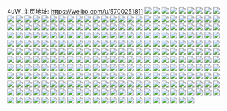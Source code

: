 4uW_主页地址: https://weibo.com/u/5700251811 
![](https://wx4.sinaimg.cn/mw2000/006dLFTlly1h9f46weppxj32bz28uqv5.jpg) 
![](https://wx4.sinaimg.cn/mw2000/006dLFTlly1h995vhgxd7j32c02huqv6.jpg) 
![](https://wx4.sinaimg.cn/mw2000/006dLFTlly1h9244srhgsj32842yue81.jpg) 
![](https://wx4.sinaimg.cn/mw2000/006dLFTlly1h90z9ioqlnj31yq1flx36.jpg) 
![](https://wx4.sinaimg.cn/mw2000/006dLFTlly1h8tz2s7x64j32c0340qv6.jpg) 
![](https://wx4.sinaimg.cn/mw2000/006dLFTlly1h8tyioko7xj30wr0wdqf3.jpg) 
![](https://wx4.sinaimg.cn/mw2000/006dLFTlly1h8tz2osi75j30wr0zcdtb.jpg) 
![](https://wx4.sinaimg.cn/mw2000/006dLFTlly1h8tz2srt8wj31l11luaug.jpg) 
![](https://wx4.sinaimg.cn/mw2000/006dLFTlly1h8jwk094x1j32c0340ty8.jpg) 
![](https://wx4.sinaimg.cn/mw2000/006dLFTlly1h8jwk1bmubj32c035bqv6.jpg) 
![](https://wx4.sinaimg.cn/mw2000/006dLFTlly1h8gic18oc8j32c0340hdu.jpg) 
![](https://wx4.sinaimg.cn/mw2000/006dLFTlly1h81bgv3ub6j32c0340b2a.jpg) 
![](https://wx4.sinaimg.cn/mw2000/006dLFTlly1h81bgu8mvqj32c0340hdu.jpg) 
![](https://wx4.sinaimg.cn/mw2000/006dLFTlly1h7yssubnp0j32c02omkjm.jpg) 
![](https://wx4.sinaimg.cn/mw2000/006dLFTlly1h7yssuw3sij30vm0u0tel.jpg) 
![](https://wx4.sinaimg.cn/mw2000/006dLFTlly1h7yssvehiaj31jo1i81e4.jpg) 
![](https://wx4.sinaimg.cn/mw2000/006dLFTlly1h7udbmvcb2j32c0340e81.jpg) 
![](https://wx4.sinaimg.cn/mw2000/006dLFTlly1h7plnztjysj32c02ejhdt.jpg) 
![](https://wx4.sinaimg.cn/mw2000/006dLFTlly1h7plq2r4pyj320m2kq4qp.jpg) 
![](https://wx4.sinaimg.cn/mw2000/006dLFTlly1h7plnvrfwej30y50u0ap7.jpg) 
![](https://wx4.sinaimg.cn/mw2000/006dLFTlly1h7o7q3vxdbj30wr0prn4y.jpg) 
![](https://wx4.sinaimg.cn/mw2000/006dLFTlly1h7o7ifzok8j30zj10cqot.jpg) 
![](https://wx4.sinaimg.cn/mw2000/006dLFTlly1h7o7q3eu3uj30wr0px7am.jpg) 
![](https://wx4.sinaimg.cn/mw2000/006dLFTlly1h7hguxzcozj31241etqml.jpg) 
![](https://wx4.sinaimg.cn/mw2000/006dLFTlly1h7hguwdbyfj328k2zf1l0.jpg) 
![](https://wx4.sinaimg.cn/mw2000/006dLFTlly1h7hguxihejj30wr17316s.jpg) 
![](https://wx4.sinaimg.cn/mw2000/006dLFTlly1h7hgv0r8zlj32c0340e85.jpg) 
![](https://wx4.sinaimg.cn/mw2000/006dLFTlly1h7cqpefwwnj32801o0qv6.jpg) 
![](https://wx4.sinaimg.cn/mw2000/006dLFTlly1h7cqpjyc0hj32801o0e5i.jpg) 
![](https://wx4.sinaimg.cn/mw2000/006dLFTlly1h77b1vqhyoj32c0211e81.jpg) 
![](https://wx4.sinaimg.cn/mw2000/006dLFTlly1h6u9awmed6j32c02pz1ky.jpg) 
![](https://wx4.sinaimg.cn/mw2000/006dLFTlly1h6u9ayehfpj322q2bw1ky.jpg) 
![](https://wx4.sinaimg.cn/mw2000/006dLFTlly1h6u9axhsh2j32c0340u0x.jpg) 
![](https://wx4.sinaimg.cn/mw2000/006dLFTlly1h6u9az2iakj32c01la4qp.jpg) 
![](https://wx4.sinaimg.cn/mw2000/006dLFTlly1h6u9avedh9j32c03407wi.jpg) 
![](https://wx4.sinaimg.cn/mw2000/006dLFTlly1h6u9b03bjwj32c020i4qq.jpg) 
![](https://wx4.sinaimg.cn/mw2000/006dLFTlly1h6rwvogwi6j32c03404qq.jpg) 
![](https://wx4.sinaimg.cn/mw2000/006dLFTlly1h6rwvkfij1j32802ypkjm.jpg) 
![](https://wx4.sinaimg.cn/mw2000/006dLFTlly1h6rwvn097yj32c0340e82.jpg) 
![](https://wx4.sinaimg.cn/mw2000/006dLFTlly1h6rwvgskcbj32c02ty4qr.jpg) 
![](https://wx4.sinaimg.cn/mw2000/006dLFTlly1h6rwvnjs8gj31gb1tpnjz.jpg) 
![](https://wx4.sinaimg.cn/mw2000/006dLFTlly1h6rwvlxd4cj32c033zu0z.jpg) 
![](https://wx4.sinaimg.cn/mw2000/006dLFTlly1h6rwvu8hd4j30sg510qv6.jpg) 
![](https://wx4.sinaimg.cn/mw2000/006dLFTlly1h6hp7jqpaoj32801o04ph.jpg) 
![](https://wx4.sinaimg.cn/mw2000/006dLFTlly1h6hp7gq39sj32801o0qv6.jpg) 
![](https://wx4.sinaimg.cn/mw2000/006dLFTlly1h6axrts608j316o1kw7jn.jpg) 
![](https://wx4.sinaimg.cn/mw2000/006dLFTlly1h6axrrmfexj316o1kwtpv.jpg) 
![](https://wx4.sinaimg.cn/mw2000/006dLFTlly1h6axrv1uo9j31601kwgzd.jpg) 
![](https://wx4.sinaimg.cn/mw2000/006dLFTlly1h6axsenw8qj316h19g146.jpg) 
![](https://wx4.sinaimg.cn/mw2000/006dLFTlly1h6axrulcwij31581iz178.jpg) 
![](https://wx4.sinaimg.cn/mw2000/006dLFTlly1h6axrs0qjij316f1kwh2x.jpg) 
![](https://wx4.sinaimg.cn/mw2000/006dLFTlly1h6axrr61rsj315t1kw19q.jpg) 
![](https://wx4.sinaimg.cn/mw2000/006dLFTlly1h6axrqreqzj316o18qnc4.jpg) 
![](https://wx4.sinaimg.cn/mw2000/006dLFTlly1h6axru7e86j314p1iah0f.jpg) 
![](https://wx4.sinaimg.cn/mw2000/006dLFTlly1h5sa924kakj32c0340e84.jpg) 
![](https://wx4.sinaimg.cn/mw2000/006dLFTlly1h5q5ydlponj32c0340qv6.jpg) 
![](https://wx4.sinaimg.cn/mw2000/006dLFTlly1h5q5yfxnhej32c0340e82.jpg) 
![](https://wx4.sinaimg.cn/mw2000/006dLFTlly1h5q5yj2blyj32c0340kjn.jpg) 
![](https://wx4.sinaimg.cn/mw2000/006dLFTlly1h5q5ylxroxj32c0340kjn.jpg) 
![](https://wx4.sinaimg.cn/mw2000/006dLFTlly1h5p77764iqj30n00fswj1.jpg) 
![](https://wx4.sinaimg.cn/mw2000/006dLFTlly1h5fhgmk8lqj32c03404qq.jpg) 
![](https://wx4.sinaimg.cn/mw2000/006dLFTlly1h5ekh5nvzsj32c0340qv6.jpg) 
![](https://wx4.sinaimg.cn/mw2000/006dLFTlly1h5ekh3vbwbj323o2swhdu.jpg) 
![](https://wx4.sinaimg.cn/mw2000/006dLFTlly1h5e4hh39vlj31o02804qq.jpg) 
![](https://wx4.sinaimg.cn/mw2000/006dLFTlly1h5e4h2ojq4j32c0340b2b.jpg) 
![](https://wx4.sinaimg.cn/mw2000/006dLFTlly1h5e4h6h4nwj31o02804qq.jpg) 
![](https://wx4.sinaimg.cn/mw2000/006dLFTlly1h5e4hatfhoj31o0280e82.jpg) 
![](https://wx4.sinaimg.cn/mw2000/006dLFTlly1h5e4hicvzzj31sc2dskjl.jpg) 
![](https://wx4.sinaimg.cn/mw2000/006dLFTlly1h5e4he3b1pj31o0280x6p.jpg) 
![](https://wx4.sinaimg.cn/mw2000/006dLFTlly1h5e4hjrddwj32742jyhdt.jpg) 
![](https://wx4.sinaimg.cn/mw2000/006dLFTlly1h5dlfjt0guj32c0340npf.jpg) 
![](https://wx4.sinaimg.cn/mw2000/006dLFTlly1h5dlen0h60j32c02ovb2a.jpg) 
![](https://wx4.sinaimg.cn/mw2000/006dLFTlly1h55aobana3j32ra2a97wi.jpg) 
![](https://wx4.sinaimg.cn/mw2000/006dLFTlly1h55aocdqgsj32zl28f4qq.jpg) 
![](https://wx4.sinaimg.cn/mw2000/006dLFTlly1h4tc9yrf77j32c03404qs.jpg) 
![](https://wx4.sinaimg.cn/mw2000/006dLFTlly1h4r0a93p4cj32c0340x6q.jpg) 
![](https://wx4.sinaimg.cn/mw2000/006dLFTlly1h4r0a7l9coj32q826ge83.jpg) 
![](https://wx4.sinaimg.cn/mw2000/006dLFTlly1h4b2g707cnj31z31hbb29.jpg) 
![](https://wx4.sinaimg.cn/mw2000/006dLFTlly1h4a65csvbzj32c03407wi.jpg) 
![](https://wx4.sinaimg.cn/mw2000/006dLFTlly1h4a65k5sm5j32c0340u0y.jpg) 
![](https://wx4.sinaimg.cn/mw2000/006dLFTlly1h47s2o3t64j31lk1onnpd.jpg) 
![](https://wx4.sinaimg.cn/mw2000/006dLFTlly1h44bcy56ygj30sg1vkwxf.jpg) 
![](https://wx4.sinaimg.cn/mw2000/006dLFTlly1h41sgy14mpj30n00yttg6.jpg) 
![](https://wx4.sinaimg.cn/mw2000/006dLFTlly1h41shnmfo7j30n00yb7bd.jpg) 
![](https://wx4.sinaimg.cn/mw2000/006dLFTlly1h41sgwap0ij30n014q12g.jpg) 
![](https://wx4.sinaimg.cn/mw2000/006dLFTlly1h41sgzg2ayj32c0340hdu.jpg) 
![](https://wx4.sinaimg.cn/mw2000/006dLFTlly1h3o1jonawxj30sg0fv79p.jpg) 
![](https://wx4.sinaimg.cn/mw2000/006dLFTlly1h3iyya2cmvj30n00cvdkf.jpg) 
![](https://wx4.sinaimg.cn/mw2000/006dLFTlly1h3ehatzbo2j32c0340qv6.jpg) 
![](https://wx4.sinaimg.cn/mw2000/006dLFTlly1h3ehay8j2hj32c0340qv6.jpg) 
![](https://wx4.sinaimg.cn/mw2000/006dLFTlly1h3ehavyhw2j32c0340b2a.jpg) 
![](https://wx4.sinaimg.cn/mw2000/006dLFTlly1h3ehctm8rjj32c0340e82.jpg) 
![](https://wx4.sinaimg.cn/mw2000/006dLFTlly1h3ehawvz9vj32c0340hdu.jpg) 
![](https://wx4.sinaimg.cn/mw2000/006dLFTlly1h38mk7g64aj32c0340u0y.jpg) 
![](https://wx4.sinaimg.cn/mw2000/006dLFTlly1h38mk9zrl0j32c03407wi.jpg) 
![](https://wx4.sinaimg.cn/mw2000/006dLFTlly1h38mkdi3i2j32c02hp4qr.jpg) 
![](https://wx4.sinaimg.cn/mw2000/006dLFTlly1h38mkayl6bj32c033z4qq.jpg) 
![](https://wx4.sinaimg.cn/mw2000/006dLFTlly1h2o1b75t74j31o0280npd.jpg) 
![](https://wx4.sinaimg.cn/mw2000/006dLFTlly1h1uyb5qe0rj32c0340b2a.jpg) 
![](https://wx4.sinaimg.cn/mw2000/006dLFTlly1h1uyb4u8chj32c02g0b29.jpg) 
![](https://wx4.sinaimg.cn/mw2000/006dLFTlly1h1uyb9b4dij32c02ovnpd.jpg) 
![](https://wx4.sinaimg.cn/mw2000/006dLFTlly1h1uyb43plmj32862exhdu.jpg) 
![](https://wx4.sinaimg.cn/mw2000/006dLFTlly1h1uyb8c6dbj32c02gvx6p.jpg) 
![](https://wx4.sinaimg.cn/mw2000/006dLFTlly1h1uyb7dko9j32c0340qv7.jpg) 
![](https://wx4.sinaimg.cn/mw2000/006dLFTlly1h1i8anxg50j31o0280u0x.jpg) 
![](https://wx4.sinaimg.cn/mw2000/006dLFTlly1h1i8apiof0j31o0280qv5.jpg) 
![](https://wx4.sinaimg.cn/mw2000/006dLFTlly1h1i8allqpsj31o0280u0x.jpg) 
![](https://wx4.sinaimg.cn/mw2000/006dLFTlly1h1f6tu3t8gj33402c0x6p.jpg) 
![](https://wx4.sinaimg.cn/mw2000/006dLFTlly1h1f6ty5pxgj31o0280qv5.jpg) 
![](https://wx4.sinaimg.cn/mw2000/006dLFTlly1h1f6ttdpqzj33402c0e81.jpg) 
![](https://wx4.sinaimg.cn/mw2000/006dLFTlly1h1f6tvje9sj31o0280u0x.jpg) 
![](https://wx4.sinaimg.cn/mw2000/006dLFTlly1h1f6tx4mlxj31o0280u0x.jpg) 
![](https://wx4.sinaimg.cn/mw2000/006dLFTlly1h1f6tz7hotj31o0280u0x.jpg) 
![](https://wx4.sinaimg.cn/mw2000/006dLFTlly1h1dmgcoly5j33402c0hdv.jpg) 
![](https://wx4.sinaimg.cn/mw2000/006dLFTlly1h1dmgd5ogej31be0zk79o.jpg) 
![](https://wx4.sinaimg.cn/mw2000/006dLFTlly1h14dwua9lij320620cb29.jpg) 
![](https://wx4.sinaimg.cn/mw2000/006dLFTlly1h14dwt9y3tj32bw2g7kjl.jpg) 
![](https://wx4.sinaimg.cn/mw2000/006dLFTlly1h14dyd88zgj31400u0an9.jpg) 
![](https://wx4.sinaimg.cn/mw2000/006dLFTlly1h14dws95vmj32c0340hdu.jpg) 
![](https://wx4.sinaimg.cn/mw2000/006dLFTlly1h0zt5fo86xj32c0340kjl.jpg) 
![](https://wx4.sinaimg.cn/mw2000/006dLFTlly1h0zt59lmbjj32je2c0npd.jpg) 
![](https://wx4.sinaimg.cn/mw2000/006dLFTlly1h0zt5b9f23j32c0340kjm.jpg) 
![](https://wx4.sinaimg.cn/mw2000/006dLFTlly1h0zt5654v5j33402c07wk.jpg) 
![](https://wx4.sinaimg.cn/mw2000/006dLFTlly1h10fpulrv8j30my14zwn6.jpg) 
![](https://wx4.sinaimg.cn/mw2000/006dLFTlly1h0zt5d2xyuj32c02wyqv6.jpg) 
![](https://wx4.sinaimg.cn/mw2000/006dLFTlly1h0zt5hx6e9j324p2x61ky.jpg) 
![](https://wx4.sinaimg.cn/mw2000/006dLFTlly1h0zt5eilekj32c02bunpe.jpg) 
![](https://wx4.sinaimg.cn/mw2000/006dLFTlly1h0zt5j4u9fj32c0340kjl.jpg) 
![](https://wx4.sinaimg.cn/mw2000/006dLFTlly1h010wbg949j33402c0hdu.jpg) 
![](https://wx4.sinaimg.cn/mw2000/006dLFTlly1h010waecmgj32c02fs1ky.jpg) 
![](https://wx4.sinaimg.cn/mw2000/006dLFTlly1h010wcamoqj32bz32kkjl.jpg) 
![](https://wx4.sinaimg.cn/mw2000/006dLFTlly1gzduvrjgilj32b125d4qq.jpg) 
![](https://wx4.sinaimg.cn/mw2000/006dLFTlly1gzduvuixlij31us0sgnmk.jpg) 
![](https://wx4.sinaimg.cn/mw2000/006dLFTlly1gzduvtou3fj32c02b7e83.jpg) 
![](https://wx4.sinaimg.cn/mw2000/006dLFTlly1gzbvdl7i3ej30sg5p27wi.jpg) 
![](https://wx4.sinaimg.cn/mw2000/006dLFTlly1gzbvdnwpl8j30sg62w7wh.jpg) 
![](https://wx4.sinaimg.cn/mw2000/006dLFTlly1gzbvdqjviej30sg4k57ul.jpg) 
![](https://wx4.sinaimg.cn/mw2000/006dLFTlly1gzbvdth0z5j30sg7uwnpd.jpg) 
![](https://wx4.sinaimg.cn/mw2000/006dLFTlly1gzbvduutnej30sg3w91bd.jpg) 
![](https://wx4.sinaimg.cn/mw2000/006dLFTlly1gzbvdwfc7rj30sg5aw7wh.jpg) 
![](https://wx4.sinaimg.cn/mw2000/006dLFTlly1gzbvdy4s5qj30sg5jyb29.jpg) 
![](https://wx4.sinaimg.cn/mw2000/006dLFTlly1gzbve0h3kkj30sg6jhe81.jpg) 
![](https://wx4.sinaimg.cn/mw2000/006dLFTlly1gzbve3hz7yj30sg77u4qr.jpg) 
![](https://wx4.sinaimg.cn/mw2000/006dLFTlly1gvc9mz1cc7j62c02c0hdu02.jpg) 
![](https://wx4.sinaimg.cn/mw2000/006dLFTlly1gvc9qrhttzj60n00qvgsn02.jpg) 
![](https://wx4.sinaimg.cn/mw2000/006dLFTlly1gvc9mn7bgyj627u2ygnpf02.jpg) 
![](https://wx4.sinaimg.cn/mw2000/006dLFTlly1gvc9n477dgj62c0340e8302.jpg) 
![](https://wx4.sinaimg.cn/mw2000/006dLFTlly1gvc9qs2ruvj60n00qp78o02.jpg) 
![](https://wx4.sinaimg.cn/mw2000/006dLFTlly1gvc9mv01h7j62c0340u0z02.jpg) 
![](https://wx4.sinaimg.cn/mw2000/006dLFTlly1gtl3srv1z8j62c01yru0z02.jpg) 
![](https://wx4.sinaimg.cn/mw2000/006dLFTlly1gtl3q5n6xlj62802804qp02.jpg) 
![](https://wx4.sinaimg.cn/mw2000/006dLFTlly1gtl3q7tuc3j62c020hx6q02.jpg) 
![](https://wx4.sinaimg.cn/mw2000/006dLFTlly1gthgmihxrkj60sg0qrjyg02.jpg) 
![](https://wx4.sinaimg.cn/mw2000/006dLFTlly1gthgmi5vs1j60sg0qdgs402.jpg) 
![](https://wx4.sinaimg.cn/mw2000/006dLFTlly1gtectgtw07j633z2bz7wm02.jpg) 
![](https://wx4.sinaimg.cn/mw2000/006dLFTlly1gtecx2qjhlj61o0280e8102.jpg) 
![](https://wx4.sinaimg.cn/mw2000/006dLFTlly1gtectm110ij62c0340npg02.jpg) 
![](https://wx4.sinaimg.cn/mw2000/006dLFTlly1gtecv4dxkcj633z2bz1l002.jpg) 
![](https://wx4.sinaimg.cn/mw2000/006dLFTlly1gtectchomhj327j2y14qs.jpg) 
![](https://wx4.sinaimg.cn/mw2000/006dLFTlly1gtecv8rgtlj62c0340npi02.jpg) 
![](https://wx4.sinaimg.cn/mw2000/006dLFTlly1gtcyfy71amj32c03401l4.jpg) 
![](https://wx4.sinaimg.cn/mw2000/006dLFTlly1gtcyf6lor9j32c03404qv.jpg) 
![](https://wx4.sinaimg.cn/mw2000/006dLFTlly1gtcyfgp715j333z2bzkjo.jpg) 
![](https://wx4.sinaimg.cn/mw2000/006dLFTlly1gtcyf2haz2j32c0340hdy.jpg) 
![](https://wx4.sinaimg.cn/mw2000/006dLFTlly1gtaqc78l6pj33352bzb2b.jpg) 
![](https://wx4.sinaimg.cn/mw2000/006dLFTlly1gt657nhkkbj32c0340kjn.jpg) 
![](https://wx4.sinaimg.cn/mw2000/006dLFTlly1gt657po2koj32b92tyhdu.jpg) 
![](https://wx4.sinaimg.cn/mw2000/006dLFTlly1gt657rpg91j32c032ee83.jpg) 
![](https://wx4.sinaimg.cn/mw2000/006dLFTlly1gt657tr2soj33392byb2a.jpg) 
![](https://wx4.sinaimg.cn/mw2000/006dLFTlly1gt1bha99bjj32c0340kjn.jpg) 
![](https://wx4.sinaimg.cn/mw2000/006dLFTlly1gt1bhbvvbmj323r2dh4qq.jpg) 
![](https://wx4.sinaimg.cn/mw2000/006dLFTlly1gt1bheksp8j32c0340hdv.jpg) 
![](https://wx4.sinaimg.cn/mw2000/006dLFTlly1gsz0x1g4laj62c02q8b2a02.jpg) 
![](https://wx4.sinaimg.cn/mw2000/006dLFTlly1gsz0wuxmqoj62c03404qr02.jpg) 
![](https://wx4.sinaimg.cn/mw2000/006dLFTlly1gsz0wvswsaj329u315npd.jpg) 
![](https://wx4.sinaimg.cn/mw2000/006dLFTlly1gsz0wyxepqj32c0340x6r.jpg) 
![](https://wx4.sinaimg.cn/mw2000/006dLFTlly1gsxt4ju5lmj32c0340e83.jpg) 
![](https://wx4.sinaimg.cn/mw2000/006dLFTlly1gsxt48ecfjj32c0340x6q.jpg) 
![](https://wx4.sinaimg.cn/mw2000/006dLFTlly1gsxt4gaf4mj62c02ikqv602.jpg) 
![](https://wx4.sinaimg.cn/mw2000/006dLFTlly1gsxt49y9rej62c03401ky02.jpg) 
![](https://wx4.sinaimg.cn/mw2000/006dLFTlly1gsxt4bujr4j325y2ote82.jpg) 
![](https://wx4.sinaimg.cn/mw2000/006dLFTlly1gsxt4nuu6rj32c03401kz.jpg) 
![](https://wx4.sinaimg.cn/mw2000/006dLFTlly1gsxt46hx7cj323r2dh4qq.jpg) 
![](https://wx4.sinaimg.cn/mw2000/006dLFTlly1gsxt4pkegbj32c0309u0y.jpg) 
![](https://wx4.sinaimg.cn/mw2000/006dLFTlly1gsxt4ayxnrj31rn1o01kx.jpg) 
![](https://wx4.sinaimg.cn/mw2000/006dLFTlly1gsk277vkm9j30u0140qab.jpg) 
![](https://wx4.sinaimg.cn/mw2000/006dLFTlly1gsk27885asj31400u0ag0.jpg) 
![](https://wx4.sinaimg.cn/mw2000/006dLFTlly1gsk278k8lhj30u00ydq8a.jpg) 
![](https://wx4.sinaimg.cn/mw2000/006dLFTlly1gs40mlxmftj326t2x3he0.jpg) 
![](https://wx4.sinaimg.cn/mw2000/006dLFTlly1gs40n7ny2rj32c02c0npo.jpg) 
![](https://wx4.sinaimg.cn/mw2000/006dLFTlly1gs40n4eznqj33402c0x70.jpg) 
![](https://wx4.sinaimg.cn/mw2000/006dLFTlly1grfys2g1h2j327x2bjhdz.jpg) 
![](https://wx4.sinaimg.cn/mw2000/006dLFTlly1grfyrpbqctj63402c0he202.jpg) 
![](https://wx4.sinaimg.cn/mw2000/006dLFTlly1grfys37x1dj60xo0ttqos02.jpg) 
![](https://wx4.sinaimg.cn/mw2000/006dLFTlly1gqwutarjxlj32c02qvb2g.jpg) 
![](https://wx4.sinaimg.cn/mw2000/006dLFTlly1gqwuszz7c0j328l2q57wo.jpg) 
![](https://wx4.sinaimg.cn/mw2000/006dLFTlly1gqwuthstjnj32c02asx6v.jpg) 
![](https://wx4.sinaimg.cn/mw2000/006dLFTlly1gqwutcux7zj32c03401l4.jpg) 
![](https://wx4.sinaimg.cn/mw2000/006dLFTlly1gqwut8mlgqj32c0340hdz.jpg) 
![](https://wx4.sinaimg.cn/mw2000/006dLFTlly1gqwuteqgthj32c02hi1l3.jpg) 
![](https://wx4.sinaimg.cn/mw2000/006dLFTlly1gqwut31rinj32c02j24r0.jpg) 
![](https://wx4.sinaimg.cn/mw2000/006dLFTlly1gqwusxos1nj32c02ptu13.jpg) 
![](https://wx4.sinaimg.cn/mw2000/006dLFTlly1gqwut6myblj32c02sp4qx.jpg) 
![](https://wx4.sinaimg.cn/mw2000/006dLFTlly1gq4adq2g2fj31400u07dv.jpg) 
![](https://wx4.sinaimg.cn/mw2000/006dLFTlly1gq4adfh3zpj31400u043q.jpg) 
![](https://wx4.sinaimg.cn/mw2000/006dLFTlly1gq4adcpg3uj31400u015z.jpg) 
![](https://wx4.sinaimg.cn/mw2000/006dLFTlly1gq4adc6yy4j30u00u045p.jpg) 
![](https://wx4.sinaimg.cn/mw2000/006dLFTlly1gq4adqdje2j30u0140n9e.jpg) 
![](https://wx4.sinaimg.cn/mw2000/006dLFTlly1gq4adg6ka9j30u01407io.jpg) 
![](https://wx4.sinaimg.cn/mw2000/006dLFTlly1gozrrt62xfj30u01400zb.jpg) 
![](https://wx4.sinaimg.cn/mw2000/006dLFTlly1gozrrz6q3hj30u01407cb.jpg) 
![](https://wx4.sinaimg.cn/mw2000/006dLFTlly1gozrrum9dqj30u014044u.jpg) 
![](https://wx4.sinaimg.cn/mw2000/006dLFTlly1gozrrsc0loj30u0140afd.jpg) 
![](https://wx4.sinaimg.cn/mw2000/006dLFTlly1gp2z2xahjtj30tz105dmk.jpg) 
![](https://wx4.sinaimg.cn/mw2000/006dLFTlly1gozrrspv5oj30u00vd78e.jpg) 
![](https://wx4.sinaimg.cn/mw2000/006dLFTlly1gojc9ujhghj30u0140nb5.jpg) 
![](https://wx4.sinaimg.cn/mw2000/006dLFTlly1gnkvv08fmjj30u00zy119.jpg) 
![](https://wx4.sinaimg.cn/mw2000/006dLFTlly1gnkvuzdzl7j31400u0k11.jpg) 
![](https://wx4.sinaimg.cn/mw2000/006dLFTlly1gmz049xqaoj30u014c7wh.jpg) 
![](https://wx4.sinaimg.cn/mw2000/006dLFTlly1gmz022m5k7j30jg0jg0vi.jpg) 
![](https://wx4.sinaimg.cn/mw2000/006dLFTlly1gmz023f6vpj328q2i4ttn.jpg) 
![](https://wx4.sinaimg.cn/mw2000/006dLFTlly1gmz02327vuj30u00zzgnt.jpg) 
![](https://wx4.sinaimg.cn/mw2000/006dLFTlly1gmz025toaij32c02xtnpd.jpg) 
![](https://wx4.sinaimg.cn/mw2000/006dLFTlly1gmz022vfdkj30u00zuwk0.jpg) 
![](https://wx4.sinaimg.cn/mw2000/006dLFTlly1gl67x47i3mj31t51ngtyd.jpg) 
![](https://wx4.sinaimg.cn/mw2000/006dLFTlly1gl67x70utdj32c0340kjl.jpg) 
![](https://wx4.sinaimg.cn/mw2000/006dLFTlly1gl67x7kqn2j31tz28v4qp.jpg) 
![](https://wx4.sinaimg.cn/mw2000/006dLFTlly1gl67x6cdojj32c03404qq.jpg) 
![](https://wx4.sinaimg.cn/mw2000/006dLFTlly1gl67x5fg32j32bb333u0x.jpg) 
![](https://wx4.sinaimg.cn/mw2000/006dLFTlly1gkq93722efj31n81wo4qp.jpg) 
![](https://wx4.sinaimg.cn/mw2000/006dLFTlly1gkq9320reuj33402c0kjm.jpg) 
![](https://wx4.sinaimg.cn/mw2000/006dLFTlly1gkq930o7phj31oh2157wh.jpg) 
![](https://wx4.sinaimg.cn/mw2000/006dLFTlly1gkq934dpkvj32c0340x6q.jpg) 
![](https://wx4.sinaimg.cn/mw2000/006dLFTlly1gkq933139hj32c03407wh.jpg) 
![](https://wx4.sinaimg.cn/mw2000/006dLFTlly1gkq935wo10j321n2q7b2a.jpg) 
![](https://wx4.sinaimg.cn/mw2000/006dLFTlly1gkgs75chucj31400u07bn.jpg) 
![](https://wx4.sinaimg.cn/mw2000/006dLFTlly1gkgs765g3lj30u014047z.jpg) 
![](https://wx4.sinaimg.cn/mw2000/006dLFTlly1gkgs75sbpxj31400u0wpz.jpg) 
![](https://wx4.sinaimg.cn/mw2000/006dLFTlly1gkgs77ctiuj31400u0q9j.jpg) 
![](https://wx4.sinaimg.cn/mw2000/006dLFTlly1gkgs76n0gnj31400u0dl9.jpg) 
![](https://wx4.sinaimg.cn/mw2000/006dLFTlly1gkgs7535wyj31400u010h.jpg) 
![](https://wx4.sinaimg.cn/mw2000/006dLFTlly1gk8u7epj1zj32c0340u0y.jpg) 
![](https://wx4.sinaimg.cn/mw2000/006dLFTlly1gk8u6z2e4aj33402c0u0y.jpg) 
![](https://wx4.sinaimg.cn/mw2000/006dLFTlly1gk8u77n7xvj32c03407wj.jpg) 
![](https://wx4.sinaimg.cn/mw2000/006dLFTlly1gk8u6v66hdj328d2u97wi.jpg) 
![](https://wx4.sinaimg.cn/mw2000/006dLFTlly1gk8u75cyxvj32c0340x6q.jpg) 
![](https://wx4.sinaimg.cn/mw2000/006dLFTlly1gk8u7csduvj32c02c0b2a.jpg) 
![](https://wx4.sinaimg.cn/mw2000/006dLFTlly1gjek19ncq2j30u0141472.jpg) 
![](https://wx4.sinaimg.cn/mw2000/006dLFTlly1gjek1f1c8aj30u00u9gug.jpg) 
![](https://wx4.sinaimg.cn/mw2000/006dLFTlly1gjek19c4ikj30u10y8wog.jpg) 
![](https://wx4.sinaimg.cn/mw2000/006dLFTlly1gjek1a3tfbj30u1141akr.jpg) 
![](https://wx4.sinaimg.cn/mw2000/006dLFTlly1gj45omobwij30u0140qed.jpg) 
![](https://wx4.sinaimg.cn/mw2000/006dLFTlly1gj45ond0qnj317i0u07hg.jpg) 
![](https://wx4.sinaimg.cn/mw2000/006dLFTlly1gj45ontfmcj30u0129gw0.jpg) 
![](https://wx4.sinaimg.cn/mw2000/006dLFTlly1gjc86s680ij32c02rn4qr.jpg) 
![](https://wx4.sinaimg.cn/mw2000/006dLFTlly1gjc86vs3qsj32c03401kz.jpg) 
![](https://wx4.sinaimg.cn/mw2000/006dLFTlly1gjc86y5uisj327o2yaqv6.jpg) 
![](https://wx4.sinaimg.cn/mw2000/006dLFTlly1gjc86q9aanj32c0340qv5.jpg) 
![](https://wx4.sinaimg.cn/mw2000/006dLFTlly1gjc86z37jij32c03401hc.jpg) 
![](https://wx4.sinaimg.cn/mw2000/006dLFTlly1gjc870ji7sj32c0340b29.jpg) 
![](https://wx4.sinaimg.cn/mw2000/006dLFTlly1ghtwpyfrdjj332o21se81.jpg) 
![](https://wx4.sinaimg.cn/mw2000/006dLFTlly1ghtwpwy250j332o21s7wh.jpg) 
![](https://wx4.sinaimg.cn/mw2000/006dLFTlly1ghtwpvddjej321s32oe37.jpg) 
![](https://wx4.sinaimg.cn/mw2000/006dLFTlly1ghtwpw4vogj32my20ohdv.jpg) 
![](https://wx4.sinaimg.cn/mw2000/006dLFTlly1ghcurkupvhj30u0140aim.jpg) 
![](https://wx4.sinaimg.cn/mw2000/006dLFTlly1ghcurl4252j30u0140tho.jpg) 
![](https://wx4.sinaimg.cn/mw2000/006dLFTlly1ghcuriivc8j30u0140qdm.jpg) 
![](https://wx4.sinaimg.cn/mw2000/006dLFTlly1ghcurhuh65j30u0140gtv.jpg) 
![](https://wx4.sinaimg.cn/mw2000/006dLFTlly1ghcurk2rjsj31400u0h1e.jpg) 
![](https://wx4.sinaimg.cn/mw2000/006dLFTlly1ghcurjam6vj30u0140air.jpg) 
![](https://wx4.sinaimg.cn/mw2000/006dLFTlly1gggfa019xjj32c03407wj.jpg) 
![](https://wx4.sinaimg.cn/mw2000/006dLFTlly1gggf9xusocj30u011gk8i.jpg) 
![](https://wx4.sinaimg.cn/mw2000/006dLFTlly1gggfip6tukj30u011ih4f.jpg) 
![](https://wx4.sinaimg.cn/mw2000/006dLFTlly1gggf9vbqttj324o2hdkjm.jpg) 
![](https://wx4.sinaimg.cn/mw2000/006dLFTlly1gg998ksb0mj32c03404qs.jpg) 
![](https://wx4.sinaimg.cn/mw2000/006dLFTlly1gjc8cyepb6j33402c0qv6.jpg) 
![](https://wx4.sinaimg.cn/mw2000/006dLFTlly1gen8cl1kw5j33402c0hdv.jpg) 
![](https://wx4.sinaimg.cn/mw2000/006dLFTlly1gen8d4qqpij33402c04qs.jpg) 
![](https://wx4.sinaimg.cn/mw2000/006dLFTlly1gd42pneqlcj30u014014t.jpg) 
![](https://wx4.sinaimg.cn/mw2000/006dLFTlly1gd42pmpr5cj30vh0u0woy.jpg) 
![](https://wx4.sinaimg.cn/mw2000/006dLFTlly1gd42pm3q84j30u00u0dq2.jpg) 
